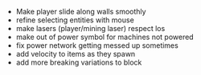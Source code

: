 - Make player slide along walls smoothly
- refine selecting entities with mouse
- make lasers (player/mining laser) respect los
- make out of power symbol for machines not powered
- fix power network getting messed up sometimes
- add velocity to items as they spawn
- add more breaking variations to block
